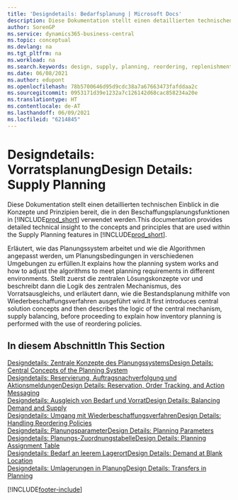 ```yaml
---
title: 'Designdetails: Bedarfsplanung | Microsoft Docs'
description: Diese Dokumentation stellt einen detaillierten technischen Einblick in die Konzepte und Prinzipien bereit, die in den Beschaffungsplanungsfunktionen in Business Central.
author: SorenGP
ms.service: dynamics365-business-central
ms.topic: conceptual
ms.devlang: na
ms.tgt_pltfrm: na
ms.workload: na
ms.search.keywords: design, supply, planning, reordering, replenishment
ms.date: 06/08/2021
ms.author: edupont
ms.openlocfilehash: 78b5700646d95d9cdc38a7a67663473fafddaa2c
ms.sourcegitcommit: 0953171d39e1232a7c126142d68cac858234a20e
ms.translationtype: HT
ms.contentlocale: de-AT
ms.lasthandoff: 06/09/2021
ms.locfileid: "6214845"
---
```

# <a name="design-details-supply-planning"></a><span data-ttu-id="1101d-103">Designdetails: Vorratsplanung</span><span class="sxs-lookup"><span data-stu-id="1101d-103">Design Details: Supply Planning</span></span>
<span data-ttu-id="1101d-104">Diese Dokumentation stellt einen detaillierten technischen Einblick in die Konzepte und Prinzipien bereit, die in den Beschaffungsplanungsfunktionen in [!INCLUDE[prod_short](includes/prod_short.md)] verwendet werden.</span><span class="sxs-lookup"><span data-stu-id="1101d-104">This documentation provides detailed technical insight to the concepts and principles that are used within the Supply Planning features in [!INCLUDE[prod_short](includes/prod_short.md)].</span></span>  

<span data-ttu-id="1101d-105">Erläutert, wie das Planungssystem arbeitet und wie die Algorithmen angepasst werden, um Planungsbedingungen in verschiedenen Umgebungen zu erfüllen.</span><span class="sxs-lookup"><span data-stu-id="1101d-105">It explains how the planning system works and how to adjust the algorithms to meet planning requirements in different environments.</span></span> <span data-ttu-id="1101d-106">Stellt zuerst die zentralen Lösungskonzepte vor und beschreibt dann die Logik des zentralen Mechanismus, des Vorratsausgleichs, und erläutert dann, wie die Bestandsplanung mithilfe von Wiederbeschaffungsverfahren ausgeführt wird.</span><span class="sxs-lookup"><span data-stu-id="1101d-106">It first introduces central solution concepts and then describes the logic of the central mechanism, supply balancing, before proceeding to explain how inventory planning is performed with the use of reordering policies.</span></span>  

## <a name="in-this-section"></a><span data-ttu-id="1101d-107">In diesem Abschnitt</span><span class="sxs-lookup"><span data-stu-id="1101d-107">In This Section</span></span>  
[<span data-ttu-id="1101d-108">Designdetails: Zentrale Konzepte des Planungssystems</span><span class="sxs-lookup"><span data-stu-id="1101d-108">Design Details: Central Concepts of the Planning System</span></span>](design-details-central-concepts-of-the-planning-system.md)  
[<span data-ttu-id="1101d-109">Designdetails: Reservierung, Auftragsnachverfolgung und Aktionsmeldungen</span><span class="sxs-lookup"><span data-stu-id="1101d-109">Design Details: Reservation, Order Tracking, and Action Messaging</span></span>](design-details-reservation-order-tracking-and-action-messaging.md)  
[<span data-ttu-id="1101d-110">Designdetails: Ausgleich von Bedarf und Vorrat</span><span class="sxs-lookup"><span data-stu-id="1101d-110">Design Details: Balancing Demand and Supply</span></span>](design-details-balancing-demand-and-supply.md)  
[<span data-ttu-id="1101d-111">Designdetails: Umgang mit Wiederbeschaffungsverfahren</span><span class="sxs-lookup"><span data-stu-id="1101d-111">Design Details: Handling Reordering Policies</span></span>](design-details-handling-reordering-policies.md)  
[<span data-ttu-id="1101d-112">Designdetails: Planungsparameter</span><span class="sxs-lookup"><span data-stu-id="1101d-112">Design Details: Planning Parameters</span></span>](design-details-planning-parameters.md)  
[<span data-ttu-id="1101d-113">Designdetails: Planungs-Zuordnungstabelle</span><span class="sxs-lookup"><span data-stu-id="1101d-113">Design Details: Planning Assignment Table</span></span>](design-details-planning-assignment-table.md)  
[<span data-ttu-id="1101d-114">Designdetails: Bedarf an leerem Lagerort</span><span class="sxs-lookup"><span data-stu-id="1101d-114">Design Details: Demand at Blank Location</span></span>](design-details-demand-at-blank-location.md)  
[<span data-ttu-id="1101d-115">Designdetails: Umlagerungen in Planung</span><span class="sxs-lookup"><span data-stu-id="1101d-115">Design Details: Transfers in Planning</span></span>](design-details-transfers-in-planning.md)


[!INCLUDE[footer-include](includes/footer-banner.md)]